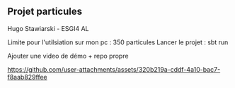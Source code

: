 ## Projet particules   

Hugo Stawiarski - ESGI4 AL

Limite pour l'utilsiation sur mon pc : 350 particules
Lancer le projet : sbt run 

Ajouter une video de démo + repo propre




https://github.com/user-attachments/assets/320b219a-cddf-4a10-bac7-f8aab829ffee

